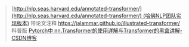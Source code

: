 > [http://nlp.seas.harvard.edu/annotated-transformer/](http://nlp.seas.harvard.edu/annotated-transformer/) (哈佛NLP团队实现版本) 带论文注释
> https://jalammar.github.io/illustrated-transformer/ 科普版
> [Pytorch中 nn.Transformer的使用详解与Transformer的黑盒讲解-CSDN博客](https://blog.csdn.net/zhaohongfei_358/article/details/126019181) 
